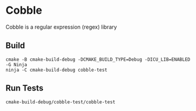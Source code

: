 # Cobble
Cobble is a regular expression (regex) library

## Build
    cmake -B cmake-build-debug -DCMAKE_BUILD_TYPE=Debug -DICU_LIB=ENABLED -G Ninja
    ninja -C cmake-build-debug cobble-test

## Run Tests
    cmake-build-debug/cobble-test/cobble-test